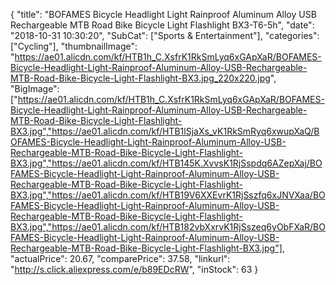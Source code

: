 {
	"title": "BOFAMES Bicycle Headlight Light Rainproof Aluminum Alloy USB Rechargeable MTB Road Bike Bicycle Light Flashlight BX3-T6-5h",
	"date": "2018-10-31 10:30:20",
	"SubCat": ["Sports & Entertainment"],
	"categories": ["Cycling"],
	"thumbnailImage": "https://ae01.alicdn.com/kf/HTB1h_C.XsfrK1RkSmLyq6xGApXaR/BOFAMES-Bicycle-Headlight-Light-Rainproof-Aluminum-Alloy-USB-Rechargeable-MTB-Road-Bike-Bicycle-Light-Flashlight-BX3.jpg_220x220.jpg",
	"BigImage": ["https://ae01.alicdn.com/kf/HTB1h_C.XsfrK1RkSmLyq6xGApXaR/BOFAMES-Bicycle-Headlight-Light-Rainproof-Aluminum-Alloy-USB-Rechargeable-MTB-Road-Bike-Bicycle-Light-Flashlight-BX3.jpg","https://ae01.alicdn.com/kf/HTB1lSjaXs_vK1RkSmRyq6xwupXaQ/BOFAMES-Bicycle-Headlight-Light-Rainproof-Aluminum-Alloy-USB-Rechargeable-MTB-Road-Bike-Bicycle-Light-Flashlight-BX3.jpg","https://ae01.alicdn.com/kf/HTB145K.XvvsK1RjSspdq6AZepXaj/BOFAMES-Bicycle-Headlight-Light-Rainproof-Aluminum-Alloy-USB-Rechargeable-MTB-Road-Bike-Bicycle-Light-Flashlight-BX3.jpg","https://ae01.alicdn.com/kf/HTB19V6XXEvrK1RjSszfq6xJNVXaa/BOFAMES-Bicycle-Headlight-Light-Rainproof-Aluminum-Alloy-USB-Rechargeable-MTB-Road-Bike-Bicycle-Light-Flashlight-BX3.jpg","https://ae01.alicdn.com/kf/HTB182vbXxrvK1RjSszeq6yObFXaR/BOFAMES-Bicycle-Headlight-Light-Rainproof-Aluminum-Alloy-USB-Rechargeable-MTB-Road-Bike-Bicycle-Light-Flashlight-BX3.jpg"],
	"actualPrice": 20.67,
	"comparePrice": 37.58,
	"linkurl": "http://s.click.aliexpress.com/e/b89EDcRW",
	"inStock": 63
}
